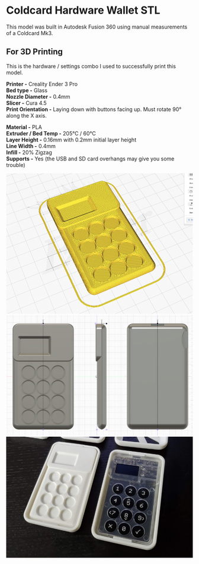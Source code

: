 # Coldcard Hardware Wallet STL
This model was built in Autodesk Fusion 360 using manual measurements of a Coldcard Mk3.

## For 3D Printing
This is the hardware / settings combo I used to successfully print this model.

**Printer -** Creality Ender 3 Pro  
**Bed type -** Glass  
**Nozzle Diameter -** 0.4mm  
**Slicer -** Cura 4.5  
**Print Orientation -** Laying down with buttons facing up. Must rotate 90° along the X axis.  

**Material -** PLA  
**Extruder / Bed Temp -** 205°C / 60°C  
**Layer Height -** 0.16mm with 0.2mm initial layer height  
**Line Width -** 0.4mm  
**Infill -** 20% Zigzag  
**Supports -** Yes (the USB and SD card overhangs may give you some trouble)  

![coldcard 1](https://github.com/TiKawamoto/3d-printing/blob/master/Coldcard/coldcard-thumb-1.jpg)
![coldcard 2](https://github.com/TiKawamoto/3d-printing/blob/master/Coldcard/coldcard-thumb-2.jpg)
![coldcard 3](https://github.com/TiKawamoto/3d-printing/blob/master/Coldcard/coldcard-thumb-3.jpg)

